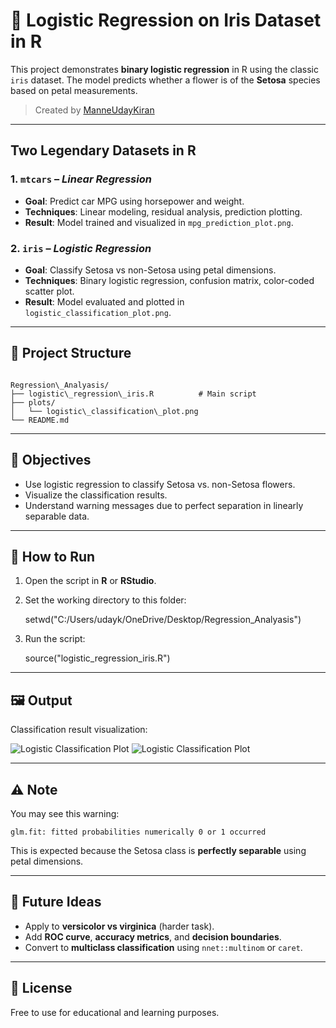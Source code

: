 
# 🌸 Logistic Regression on Iris Dataset in R

This project demonstrates **binary logistic regression** in R using the classic `iris` dataset. The model predicts whether a flower is of the **Setosa** species based on petal measurements.

> Created by [ManneUdayKiran](https://github.com/ManneUdayKiran)

---
##  Two Legendary Datasets in R


###  1. `mtcars` – *Linear Regression*
- **Goal**: Predict car MPG using horsepower and weight.
- **Techniques**: Linear modeling, residual analysis, prediction plotting.
- **Result**: Model trained and visualized in `mpg_prediction_plot.png`.

### 2. `iris` – *Logistic Regression*
- **Goal**: Classify Setosa vs non-Setosa using petal dimensions.
- **Techniques**: Binary logistic regression, confusion matrix, color-coded scatter plot.
- **Result**: Model evaluated and plotted in `logistic_classification_plot.png`.

---

## 📁 Project Structure

```

Regression\_Analyasis/
├── logistic\_regression\_iris.R          # Main script
├── plots/
│   └── logistic\_classification\_plot.png
└── README.md

````

---

## 🎯 Objectives

- Use logistic regression to classify Setosa vs. non-Setosa flowers.
- Visualize the classification results.
- Understand warning messages due to perfect separation in linearly separable data.

---

## 🧪 How to Run

1. Open the script in **R** or **RStudio**.
2. Set the working directory to this folder:

   setwd("C:/Users/udayk/OneDrive/Desktop/Regression_Analyasis")


3. Run the script:

   
   source("logistic_regression_iris.R")


---

## 🖼️ Output

Classification result visualization:

![Logistic Classification Plot](plots/logistic_classification_plot.png)
![Logistic Classification Plot](plots/mpg_prediction_plot.png)

---

## ⚠️ Note

You may see this warning:

```
glm.fit: fitted probabilities numerically 0 or 1 occurred
```

This is expected because the Setosa class is **perfectly separable** using petal dimensions.

---

## 🔧 Future Ideas

* Apply to **versicolor vs virginica** (harder task).
* Add **ROC curve**, **accuracy metrics**, and **decision boundaries**.
* Convert to **multiclass classification** using `nnet::multinom` or `caret`.

---

## 📜 License

Free to use for educational and learning purposes.

